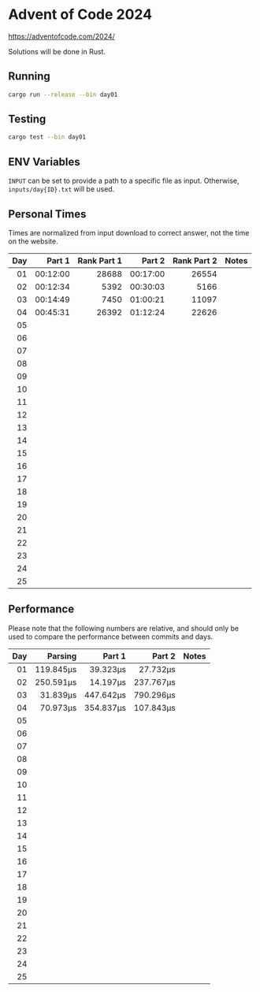 # Advent of Code 2024

https://adventofcode.com/2024/

Solutions will be done in Rust.

## Running

```bash
cargo run --release --bin day01
```

## Testing

```bash
cargo test --bin day01
```

## ENV Variables

`INPUT` can be set to provide a path to a specific file as input. Otherwise, `inputs/day{ID}.txt` will be used.

## Personal Times

Times are normalized from input download to correct answer, not the time on the website.

|  Day |   Part 1 | Rank Part 1 |   Part 2 | Rank Part 2 | Notes |
| ---: | -------: | ----------: | -------: | ----------: | ----: |
|   01 | 00:12:00 |       28688 | 00:17:00 |       26554 |       |
|   02 | 00:12:34 |        5392 | 00:30:03 |        5166 |       |
|   03 | 00:14:49 |        7450 | 01:00:21 |       11097 |       |
|   04 | 00:45:31 |       26392 | 01:12:24 |       22626 |       |
|   05 |          |             |          |             |       |
|   06 |          |             |          |             |       |
|   07 |          |             |          |             |       |
|   08 |          |             |          |             |       |
|   09 |          |             |          |             |       |
|   10 |          |             |          |             |       |
|   11 |          |             |          |             |       |
|   12 |          |             |          |             |       |
|   13 |          |             |          |             |       |
|   14 |          |             |          |             |       |
|   15 |          |             |          |             |       |
|   16 |          |             |          |             |       |
|   17 |          |             |          |             |       |
|   18 |          |             |          |             |       |
|   19 |          |             |          |             |       |
|   20 |          |             |          |             |       |
|   21 |          |             |          |             |       |
|   22 |          |             |          |             |       |
|   23 |          |             |          |             |       |
|   24 |          |             |          |             |       |
|   25 |          |             |          |             |       |

## Performance

Please note that the following numbers are relative, and should only be used to compare the performance between commits and days.

|  Day |   Parsing |    Part 1 |    Part 2 | Notes |
| ---: | --------: | --------: | --------: | ----: |
|   01 | 119.845µs |  39.323µs |  27.732µs |       |
|   02 | 250.591µs |  14.197µs | 237.767µs |       |
|   03 |  31.839µs | 447.642µs | 790.296µs |       |
|   04 |  70.973µs | 354.837µs | 107.843µs |       |
|   05 |           |           |           |       |
|   06 |           |           |           |       |
|   07 |           |           |           |       |
|   08 |           |           |           |       |
|   09 |           |           |           |       |
|   10 |           |           |           |       |
|   11 |           |           |           |       |
|   12 |           |           |           |       |
|   13 |           |           |           |       |
|   14 |           |           |           |       |
|   15 |           |           |           |       |
|   16 |           |           |           |       |
|   17 |           |           |           |       |
|   18 |           |           |           |       |
|   19 |           |           |           |       |
|   20 |           |           |           |       |
|   21 |           |           |           |       |
|   22 |           |           |           |       |
|   23 |           |           |           |       |
|   24 |           |           |           |       |
|   25 |           |           |           |       |
